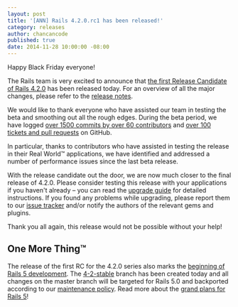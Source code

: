 ```yaml
---
layout: post
title: '[ANN] Rails 4.2.0.rc1 has been released!'
category: releases
author: chancancode
published: true
date: 2014-11-28 10:00:00 -08:00
---
```


Happy Black Friday everyone!

The Rails team is very excited to announce that [the first Release Candidate of Rails 4.2.0][gem]
has been released today. For an overview of all the major changes, please refer
to the [release notes][release-notes].

We would like to thank everyone who have assisted our team in testing the beta
and smoothing out all the rough edges. During the beta period, we have logged
[over 1500 commits by over 60 contributors][commits] and [over 100 tickets and pull requests][tickets]
on GitHub.

In particular, thanks to contributors who have assisted in testing the release
in their Real World™ applications, we have identified and addressed a number of
performance issues since the last beta release.

With the release candidate out the door, we are now much closer to the final
release of 4.2.0. Please consider testing this release with your applications if
you haven't already – you can read the [upgrade guide][upgrade-guide] for
detailed instructions. If you found any problems while upgrading, please report
them to our [issue tracker][tracker] and/or notify the authors of the relevant
gems and plugins.

Thank you all again, this release would not be possible without your help!

## One More Thing™

The release of the first RC for the 4.2.0 series also marks the [beginning of Rails 5 development][beginning].
The [4-2-stable][4-2-stable] branch has been created today and all changes on
the master branch will be targeted for Rails 5.0 and backported according to our
[maintenance policy][maintenance-policy]. Read more about the [grand plans for Rails 5][rails-5]!

[gem]: http://rubygems.org/gems/rails/versions/4.2.0.rc1
[commits]: https://github.com/rails/rails/compare/v4.2.0.beta1...v4.2.0.rc1
[tickets]: https://github.com/rails/rails/issues?q=milestone%3A4.2.0
[tracker]: https://github.com/rails/rails/issues
[release-notes]: http://edgeguides.rubyonrails.org/4_2_release_notes.html
[upgrade-guide]: http://edgeguides.rubyonrails.org/upgrading_ruby_on_rails.html
[beginning]: https://github.com/rails/rails/commit/f25ad07f5ade46eb978fa82658463232d0247c65
[4-2-stable]: https://github.com/rails/rails/tree/4-2-stable
[maintenance-policy]: http://edgeguides.rubyonrails.org/maintenance_policy.html
[rails-5]: http://weblog.rubyonrails.org/2014/8/19/Rails-4-2-beta1/#maintenance-consequences-and-rails-5-0